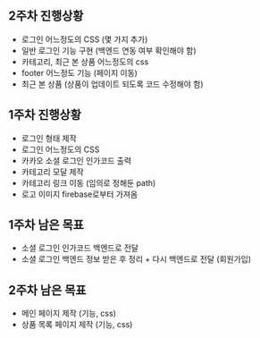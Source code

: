 ## 2주차 진행상황

- 로그인 어느정도의 CSS (몇 가지 추가)
- 일반 로그인 기능 구현 (백엔드 연동 여부 확인해야 함)
- 카테고리, 최근 본 상품 어느정도의 css
- footer 어느정도 기능 (페이지 이동)
- 최근 본 상품 (상품이 업데이트 되도록 코드 수정해야 함)

## 1주차 진행상황

- 로그인 형태 제작
- 로그인 어느정도의 CSS
- 카카오 소셜 로그인 인가코드 출력
- 카테고리 모달 제작
- 카테고리 링크 이동 (임의로 정해둔 path)
- 로고 이미지 firebase로부터 가져옴

## 1주차 남은 목표

- 소셜 로그인 인가코드 백엔드로 전달
- 소셜 로그인 백엔드 정보 받은 후 정리 + 다시 백엔드로 전달 (회원가입)

## 2주차 남은 목표

- 메인 페이지 제작 (기능, css)
- 상품 목록 페이지 제작 (기능, css)
